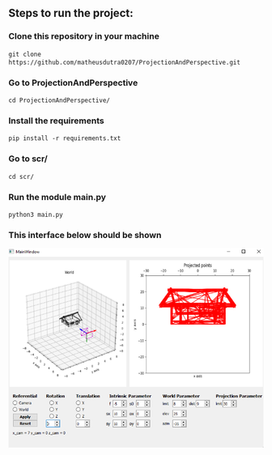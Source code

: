 ## Steps to run the project:

### Clone this repository in your machine

```
git clone https://github.com/matheusdutra0207/ProjectionAndPerspective.git
```

### Go to ProjectionAndPerspective

```
cd ProjectionAndPerspective/
```

### Install the requirements

```
pip install -r requirements.txt
```

### Go to scr/

```
cd scr/
```

### Run the module main.py

```
python3 main.py
```

### This interface below should be shown

<img src="https://github.com/matheusdutra0207/ProjectionAndPerspective/blob/master/image/interface.png" alt="600" width="600"/>

